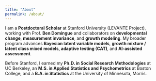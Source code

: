 ```yaml
---
title: "About"
permalink: /about/
---
```


I am a **Postdoctoral Scholar** at Stanford University (LEVANTE Project), working with Prof. **Ben Domingue** and collaborators on **developmental change**, **measurement invariance**, and **growth modeling**. 
My broader program advances **Bayesian latent variable models**, **growth mixture / latent class mixed models**, **adaptive testing (CAT)**, and **AI‑assisted assessment**.

Before Stanford, I earned my **Ph.D. in Social Research Methodologies** at UC Berkeley, an **M.S. in Applied Statistics and Psychometrics** at Boston College, and a **B.A. in Statistics** at the University of Minnesota, Morris.
